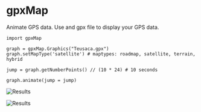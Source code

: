 # gpxMap
Animate GPS data. Use and gpx file to display your GPS data.

```
import gpxMap

graph = gpxMap.Graphics("Teusaca.gpx")
graph.setMapType('satellite') # maptypes: roadmap, satellite, terrain, hybrid

jump = graph.getNumberPoints() // (10 * 24) # 10 seconds

graph.animate(jump = jump)
```

![Results](https://github.com/jsbarbosa/gpxMap/blob/master/Sopo.gif)

![Results](https://github.com/jsbarbosa/gpxMap/blob/master/Teusaca.gif)
